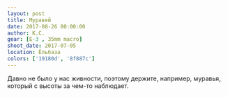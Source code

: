 ```yaml
---
layout: post
title: Муравей
date: 2017-08-26 00:00:00
author: К.С.
gear: [E-3 , 35mm macro]
shoot_date: 2017-07-05
location: Ёльбаза
colors: ['19180d', '8f887c']
---
```

Давно не было у нас живности, поэтому держите, например, муравья, который с высоты за чем-то наблюдает.
